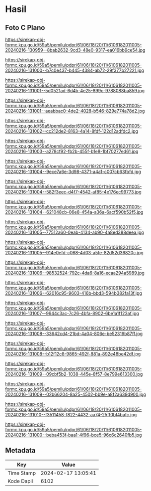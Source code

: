 # Hasil

## Foto C Plano

https://sirekap-obj-formc.kpu.go.id/59a5/pemilu/pdpr/61/06/18/20/11/6106182011005-20240216-130959--8bab2632-9cd3-48e0-9317-ea016bb9ce54.jpg

https://sirekap-obj-formc.kpu.go.id/59a5/pemilu/pdpr/61/06/18/20/11/6106182011005-20240216-131000--b7c0e437-b445-4384-ab72-29f377b27221.jpg

https://sirekap-obj-formc.kpu.go.id/59a5/pemilu/pdpr/61/06/18/20/11/6106182011005-20240216-131001--5d0521ad-6d4b-4e25-899c-9788088ba859.jpg

https://sirekap-obj-formc.kpu.go.id/59a5/pemilu/pdpr/61/06/18/20/11/6106182011005-20240216-131001--aeabbac0-4de2-4028-b546-829e774a78d2.jpg

https://sirekap-obj-formc.kpu.go.id/59a5/pemilu/pdpr/61/06/18/20/11/6106182011005-20240216-131002--cc212de2-8163-4a14-8fdf-122d12adfdc2.jpg

https://sirekap-obj-formc.kpu.go.id/59a5/pemilu/pdpr/61/06/18/20/11/6106182011005-20240216-131003--a278cf92-fb2b-455f-b1e8-1bf70277ed61.jpg

https://sirekap-obj-formc.kpu.go.id/59a5/pemilu/pdpr/61/06/18/20/11/6106182011005-20240216-131004--9ece7a6e-3d98-4371-a4a1-c007cb63fbfd.jpg

https://sirekap-obj-formc.kpu.go.id/59a5/pemilu/pdpr/61/06/18/20/11/6106182011005-20240216-131004--582f3eec-d4f7-4542-af85-4e176ec99773.jpg

https://sirekap-obj-formc.kpu.go.id/59a5/pemilu/pdpr/61/06/18/20/11/6106182011005-20240216-131004--621048cb-06e8-454a-a36a-6acf590b52f5.jpg

https://sirekap-obj-formc.kpu.go.id/59a5/pemilu/pdpr/61/06/18/20/11/6106182011005-20240216-131005--77512a60-0eab-4134-ab90-4a8ed388deea.jpg

https://sirekap-obj-formc.kpu.go.id/59a5/pemilu/pdpr/61/06/18/20/11/6106182011005-20240216-131005--914e0efd-c068-4d03-a5fe-82d52d36820c.jpg

https://sirekap-obj-formc.kpu.go.id/59a5/pemilu/pdpr/61/06/18/20/11/6106182011005-20240216-131006--98532524-792c-4da6-8a16-ecaa294a5989.jpg

https://sirekap-obj-formc.kpu.go.id/59a5/pemilu/pdpr/61/06/18/20/11/6106182011005-20240216-131006--62016c95-9603-416b-bbd3-594b382fa13f.jpg

https://sirekap-obj-formc.kpu.go.id/59a5/pemilu/pdpr/61/06/18/20/11/6106182011005-20240216-131007--9644c3ac-7c26-4bfa-8902-6be1a1f123af.jpg

https://sirekap-obj-formc.kpu.go.id/59a5/pemilu/pdpr/61/06/18/20/11/6106182011005-20240216-131008--33642cd4-21bd-4a04-806e-be52319b87ff.jpg

https://sirekap-obj-formc.kpu.go.id/59a5/pemilu/pdpr/61/06/18/20/11/6106182011005-20240216-131008--b12f12c8-9865-492f-881a-892e48be42df.jpg

https://sirekap-obj-formc.kpu.go.id/59a5/pemilu/pdpr/61/06/18/20/11/6106182011005-20240216-131009--09cbf5b2-1038-445e-8f57-8e799e613300.jpg

https://sirekap-obj-formc.kpu.go.id/59a5/pemilu/pdpr/61/06/18/20/11/6106182011005-20240216-131009--02b66204-8a25-4502-bb9e-a8f2a639d900.jpg

https://sirekap-obj-formc.kpu.go.id/59a5/pemilu/pdpr/61/06/18/20/11/6106182011005-20240216-131010--f3511458-f822-4432-aa74-25ff0bf4bafc.jpg

https://sirekap-obj-formc.kpu.go.id/59a5/pemilu/pdpr/61/06/18/20/11/6106182011005-20240216-131000--beba453f-baa1-4f96-bce5-96c6c2640fb5.jpg


## Metadata

| Key        | Value               |
| ---------- | ------------------- |
| Time Stamp | 2024-02-17 13:05:41 |
| Kode Dapil | 6102                |



